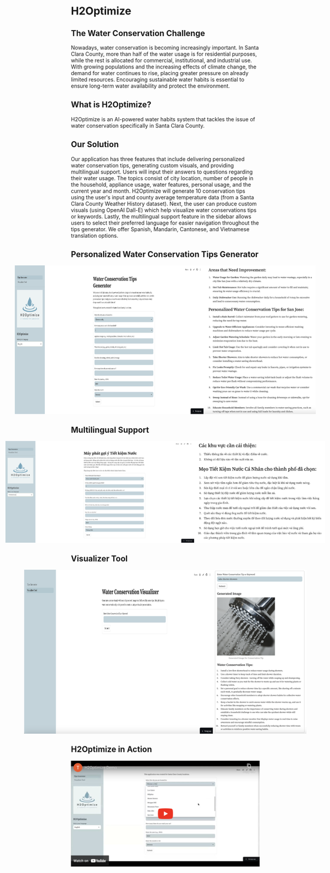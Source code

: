 # H2Optimize

## The Water Conservation Challenge
Nowadays, water conservation is becoming increasingly important. In Santa Clara County, more than half of the water usage is for residential purposes, while the rest is allocated for commercial, institutional, and industrial use. With growing populations and the increasing effects of climate change, the demand for water continues to rise, placing greater pressure on already limited resources. Encouraging sustainable water habits is essential to ensure long-term water availability and protect the environment.

## What is H2Optimize?
H2Optimize is an AI-powered water habits system that tackles the issue of water conservation specifically in Santa Clara County.

## Our Solution
Our application has three features that include delivering personalized water conservation tips, generating custom visuals, and providing multilingual support. Users will input their answers to questions regarding their water usage. The topics consist of city location, number of people in the household, appliance usage, water features, personal usage, and the current year and month. H2Optimize will generate 10 conservation tips using the user's input and county average temperature data (from a Santa Clara County Weather History dataset). Next, the user can produce custom visuals (using OpenAI Dall-E) which help visualize water conservations tips or keywords. Lastly, the multilingual support feature in the sidebar allows users to select their preferred language for easier navigation throughout the tips generator. We offer Spanish, Mandarin, Cantonese, and Vietnamese translation options.

## Personalized Water Conservation Tips Generator
<div style="display: flex; justify-content: center;">
  <img src="images/feature1_1.png" alt="Image 1" width="650"/>
  <img src="images/feature1_2.png" alt="Image 2" width="300"/>
</div>

## Multilingual Support
<div style="display: flex; justify-content: center;">
  <img src="images/feature2_1.png" alt="Image 1" width="600"/>
  <img src="images/feature2_2.png" alt="Image 2" width="350"/>
</div>

## Visualizer Tool
<div style="display: flex; justify-content: center;">
  <img src="images/feature3_1.png" alt="Image 1" width="700"/>
  <img src="images/feature3_2.png" alt="Image 2" width="250"/>
</div>

## H2Optimize in Action
[![Watch the video](demo/demo_thumbnail.png)](https://www.youtube.com/watch?v=_znuwPy-16g)
